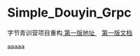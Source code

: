 # Simple_Douyin_Grpc
<p>字节青训营项目重构<a href="https://github.com/Godvictory/douyin">&nbsp;第一版地址 </a> &nbsp;&nbsp; <a href="https://github.com/Godvictory/douyin#readme">第一版文档</a></p>

aaaaa